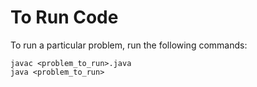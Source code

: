 # To Run Code
To run a particular problem, run the following commands:
``` 
javac <problem_to_run>.java
java <problem_to_run>
```